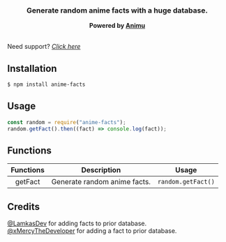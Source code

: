 <h3 align="center"><strong>Generate random anime facts with a huge database.</strong></h3>
<center><strong>Powered by <a href="https://animu.ml" target="_blank">Animu</a></strong></center>

<br>

Need support? _[Click here](https://discord.gg/yyW389c)_

## Installation

```bash
$ npm install anime-facts
```

## Usage

```javascript
const random = require("anime-facts");
random.getFact().then((fact) => console.log(fact));
```

## Functions

| **Functions** | **Description**              | **Usage**          |
| :-----------: | ---------------------------- | ------------------ |
|    getFact    | Generate random anime facts. | `random.getFact()` |

## Credits

[@LamkasDev](https://github.com/LamkasDev) for adding facts to prior database.\
[@xMercyTheDeveloper](https://github.com/xMercyTheDeveloper) for adding a fact to prior database.

